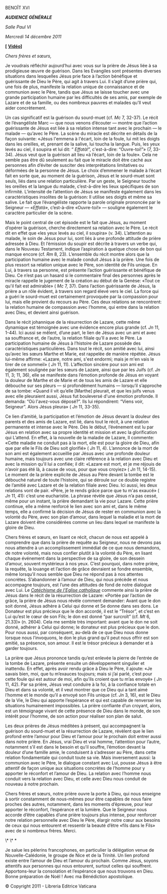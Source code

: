 BENOÎT XVI

***AUDIENCE GÉNÉRALE***

*Salle Paul VI*

*Mercredi 14 décembre 2011*

**\[** **[Vidéo](http://player.rv.va/vaticanplayer.asp?language=it&tic=VA_1SDNDTQQ)\]**

*Chers frères et sœurs,*

Je voudrais réfléchir aujourd’hui avec vous sur la prière de Jésus liée à sa prodigieuse œuvre de guérison. Dans les Evangiles sont présentes diverses situations dans lesquelles Jésus prie face à l’action bénéfique et guérissante de Dieu le Père, qui agit à travers Lui. Il s’agit d’une prière qui, une fois de plus, manifeste la relation unique de connaissance et de communion avec le Père, tandis que Jésus se laisse toucher avec une grande participation humaine par les difficultés de ses amis, par exemple de Lazare et de sa famille, ou des nombreux pauvres et malades qu’Il veut aider concrètement.

Un cas significatif est la guérison du sourd-muet (cf. *Mc* 7, 32-37). Le récit de l’évangéliste Marc — que nous venons d’écouter — montre que l’action guérissante de Jésus est liée à sa relation intense tant avec le prochain — le malade — qu’avec le Père. La scène du miracle est décrite en détails de la façon suivante: «Jésus l'emmena à l'écart, loin de la foule, lui mit les doigts dans les oreilles, et, prenant de la salive, lui toucha la langue. Puis, les yeux levés au ciel, il soupira et lui dit: “ *Effatà!*”, c'est-à-dire: “Ouvre-toi!”» (7, 33-34). Jésus veut que la guérison ait lieu «à l’écart, loin de la foule». Cela ne semble pas être dû seulement au fait que le miracle doit être caché aux personnes afin d’éviter de susciter des interprétations limitatives ou déformées de la personne de Jésus. Le choix d’emmener le malade à l’écart fait en sorte que, au moment de la guérison, Jésus et le sourd-muet sont seuls, liés dans une relation particulière. Par un geste, le Seigneur touche les oreilles et la langue du malade, c’est-à-dire les lieux spécifiques de son infirmité. L’intensité de l’attention de Jésus se manifeste également dans les caractéristiques insolites de la guérison: Il utilise ses doigts et même sa salive. Le fait que l’évangéliste rapporte la parole originale prononcée par le Seigneur — *«Effatà»*, c’est-à-dire «Ouvre-toi!» — souligne également le caractère particulier de la scène.

Mais le point central de cet épisode est le fait que Jésus, au moment d’opérer la guérison, cherche directement sa relation avec le Père. Le récit dit en effet que «les yeux levés au ciel, il soupira» (v. 34). L’attention au malade, le soin de Jésus pour lui, sont liés à une profonde attitude de prière adressée à Dieu. Et l’émission du soupir est décrite à travers un verbe qui, dans le Nouveau Testament, indique l’aspiration à quelque chose de bon qui manque encore (cf. *Rm* 8, 23). L’ensemble du récit montre alors que la participation humaine avec le malade conduit Jésus à la prière. Une fois de plus ressort sa relation unique avec le Père, son identité de Fils unique. En Lui, à travers sa personne, est présente l’action guérissante et bénéfique de Dieu. Ce n’est pas un hasard si le commentaire final des personnes après le miracle rappelle le jugement de la création au début de la Genèse: «Tout ce qu'il fait est admirable» ( *Mc* 7, 37). Dans l’action guérissante de Jésus, la prière a un rôle évident, à travers son regard élevé vers le ciel. La force qui a guéri le sourd-muet est certainement provoquée par la compassion pour lui, mais elle provient du recours au Père. Ces deux relations se rencontrent: la relation humaine de compassion avec l’homme, qui entre dans la relation avec Dieu, et devient ainsi guérison.

Dans le récit johannique de la résurrection de Lazare, cette même dynamique est témoignée avec une évidence encore plus grande (cf. *Jn* 11, 1-44). Ici aussi se mêlent, d’une part, le lien de Jésus avec un ami et avec sa souffrance et, de l’autre, la relation filiale qu’Il a avec le Père. La participation humaine de Jésus à l’histoire de Lazare possède des caractéristiques particulières. Dans tout le récit, son amitié avec lui, ainsi qu’avec les sœurs Marthe et Marie, est rappelée de manière répétée. Jésus lui-même affirme: «Lazare, notre ami, s'est endormi; mais je m'en vais le tirer de ce sommeil» ( *Jn* 11, 11). L’affection sincère pour son ami est également soulignée par les sœurs de Lazare, ainsi que par les Juifs (cf. *Jn* 11, 3; 11, 36), elle se manifeste dans l’émotion profonde de Jésus en voyant la douleur de Marthe et de Marie et de tous les amis de Lazare et elle débouche sur ses pleurs — si profondément humains — lorsqu’il s’approche de sa tombe: «Quand il vit qu’elle \[Marthe\] pleurait, et que les juifs venus avec elle pleuraient aussi, Jésus fut bouleversé d'une émotion profonde. Il demanda: “Où l'avez-vous déposé?”. Ils lui répondirent: “Viens voir, Seigneur”. Alors Jésus pleura» ( *Jn* 11, 33-35).

Ce lien d’amitié, la participation et l’émotion de Jésus devant la douleur des parents et des amis de Lazare, est lié, dans tout le récit, à une relation permanente et intense avec le Père. Dès le début, l’événement est lu par Jésus en relation avec sa propre identité et mission et avec la glorification qui L’attend. En effet, à la nouvelle de la maladie de Lazare, Il commente: «Cette maladie ne conduit pas à la mort, elle est pour la gloire de Dieu, afin que par elle le Fils de Dieu soit glorifié» ( *Jn* 11, 4). L’annonce de la mort de son ami est également accueillie par Jésus avec une profonde douleur humaine, mais toujours avec une claire référence à la relation avec Dieu et avec la mission qu’il lui a confiée; il dit: «Lazare est mort, et je me réjouis de n’avoir pas été là, à cause de vous, pour que vous croyiez» ( *Jn* 11, 14-15). Le moment de la prière explicite de Jésus au Père devant la tombe est le débouché naturel de toute l’histoire, qui se déroule sur ce double registre de l’amitié avec Lazare et de la relation filiale avec Dieu. Ici aussi, les deux relations vont de pair. «Père, je te rends grâce parce que tu m'as exaucé» ( *Jn* 11, 41): c’est une eucharistie. La phrase révèle que Jésus n’a pas cessé, même pour un instant, la prière demandant la vie pour Lazare. Cette prière continue, elle a même renforcé le lien avec son ami et, dans le même temps, elle a confirmé la décision de Jésus de rester en communion avec la volonté du Père, avec son plan d’amour, dans lequel la maladie et la mort de Lazare doivent être considérées comme un lieu dans lequel se manifeste la gloire de Dieu.

Chers frères et sœurs, en lisant ce récit, chacun de nous est appelé à comprendre que dans la prière de requête au Seigneur, nous ne devons pas nous attendre à un accomplissement immédiat de ce que nous demandons, de notre volonté, mais nous confier plutôt à la volonté du Père, en lisant chaque événement dans la perspective de sa gloire, de son dessein d’amour, souvent mystérieux à nos yeux. C’est pourquoi, dans notre prière, la requête, la louange et l’action de grâce devraient se fondre ensemble, même lorsqu’il nous semble que Dieu ne répond pas à nos attentes concrètes. S’abandonner à l’amour de Dieu, qui nous précède et nous accompagne toujours, est l’une des attitudes de fond de notre dialogue avec Lui. Le *[Catéchisme de l’Eglise catholique](http://www.vatican.va/archive/ccc_it/ccc-it_index_fr.html)* commente ainsi la prière de Jésus dans le récit de la résurrection de Lazare: «Portée par l’action de grâce, la prière de Jésus nous révèle comment demander: Avant que le don soit donné, Jésus adhère à Celui qui donne et Se donne dans ses dons. Le Donateur est plus précieux que le don accordé, il est le “Trésor”, et c’est en Lui qu’est le cœur de son Fils; le don est donné “par surcroît” (cf. *Mt* 6, 21.33)» (n. 2604). Cela me semble très important: avant que le don ne soit donné, adhérer à Celui qui donne; le donateur est plus précieux que le don. Pour nous aussi, par conséquent, au-delà de ce que Dieu nous donne lorsque nous l’invoquons, le don le plus grand qu’il peut nous offrir est son amitié, sa présence, son amour. Il est le trésor précieux à demander et à garder toujours.

La prière que Jésus prononce tandis qu’est enlevée la pierre de l’entrée de la tombe de Lazare, présente ensuite un développement singulier et inattendu. En effet, après avoir rendu grâce à Dieu le Père, il ajoute: «Je savais bien, moi, que tu m’exauces toujours; mais si j’ai parlé, c’est pour cette foule qui est autour de moi, afin qu’ils croient que tu m’as envoyé» ( *Jn* 11, 42). Par sa prière, Jésus veut conduire à la foi, à la confiance totale en Dieu et dans sa volonté, et il veut montrer que ce Dieu qui a tant aimé l’homme et le monde qu’il a envoyé son Fils unique (cf. *Jn* 3, 16), est le Dieu de la Vie, le Dieu qui apporte l’espérance et qui est capable de renverser les situations humainement impossibles. La prière confiante d’un croyant, alors, est un témoignage vivant de cette présence de Dieu dans le monde, de son intérêt pour l’homme, de son action pour réaliser son plan de salut.

Les deux prières de Jésus méditées à présent, qui accompagnent la guérison du sourd-muet et la résurrection de Lazare, révèlent que le lien profond entre l’amour pour Dieu et l’amour pour le prochain doit entrer aussi dans notre prière. En Jésus, vrai Dieu et vrai homme, l’attention pour l’autre, notamment s’il est dans le besoin et qu’il souffre, l’émotion devant la douleur d’une famille amie, le conduisent à s’adresser au Père, dans cette relation fondamentale qui conduit toute sa vie. Mais inversement aussi: la communion avec le Père, le dialogue constant avec Lui, pousse Jésus à être attentif de façon unique aux situations concrètes de l’homme pour y apporter le réconfort et l’amour de Dieu. La relation avec l’homme nous conduit vers la relation avec Dieu, et celle avec Dieu nous conduit de nouveau à notre prochain.

Chers frères et sœurs, notre prière ouvre la porte à Dieu, qui nous enseigne à sortir constamment de nous-mêmes pour être capables de nous faire proches des autres, notamment, dans les moments d’épreuve, pour leur apporter le réconfort, l’espérance et la lumière. Que le Seigneur nous accorde d’être capables d’une prière toujours plus intense, pour renforcer notre relation personnelle avec Dieu le Père, élargir notre cœur aux besoins de ceux qui nous entourent et ressentir la beauté d’être «fils dans le Fils» avec de si nombreux frères. Merci.

\\* \\* \*

Je salue les pèlerins francophones, en particulier la délégation venue de Nouvelle-Calédonie, le groupe de Nice et de la Trinité. Un lien profond existe entre l’amour de Dieu et l’amour du prochain. Comme Jésus, soyons attentifs aux personnes qui nous entourent, surtout celles qui souffrent. Apportons-leur la consolation et l’espérance que nous trouvons en Dieu. Bonne préparation de Noël ! Avec ma Bénédiction apostolique.

© Copyright 2011 - Libreria Editrice Vaticana